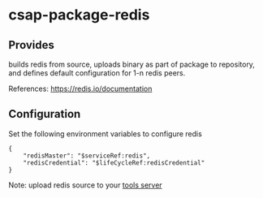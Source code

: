 
# csap-package-redis

## Provides

builds redis from source, uploads binary as part of package to repository, and defines default configuration for 1-n redis peers.

References: https://redis.io/documentation

## Configuration

Set the following  environment variables to configure redis
```
{
	"redisMaster": "$serviceRef:redis",
	"redisCredential": "$lifeCycleRef:redisCredential"
}
```

Note: upload redis source to your [ tools server](https://github.com/csap-platform/csap-core/tree/master/csap-core-install)